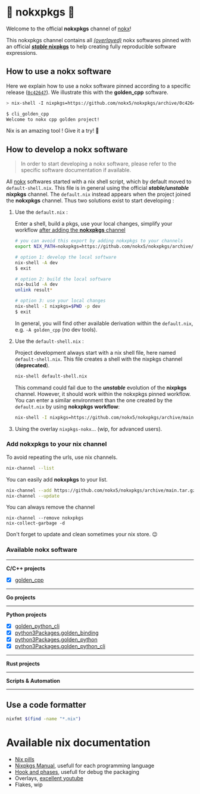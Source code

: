 # :koala: nokxpkgs :koala:

Welcome to the official **nokxpkgs** channel of [nokx](https://github.com/nokx5/)!

This nokxpkgs channel contains all [*(overlayed)*](https://github.com/nokx5/nokxpkgs/blob/main/nixpkgs-nokx/default.nix) nokx softwares pinned with an official [**_stable_ nixpkgs**](https://github.com/nokx5/nokxpkgs/blob/main/default.nix#L5-L11) to help creating fully reproducible software expressions.

## How to use a nokx software

Here we explain how to use a nokx software pinned according to a specific release ([`0c42647`](https://github.com/nokx5/nokxpkgs/commit/0c426477b0366270c6dea904f427ed8b15e39a4f)). We illustrate this with the **golden_cpp** software.

```bash
> nix-shell -I nixpkgs=https://github.com/nokx5/nokxpkgs/archive/0c426477b0366270c6dea904f427ed8b15e39a4f.tar.gz --pure -p golden_cpp

$ cli_golden_cpp
Welcome to nokx cpp golden project!
```
Nix is an amazing tool ! Give it a try! :ghost:

## How to develop a nokx software

> In order to start developing a nokx software, please refer to the
  specific software documentation if available.

All [nokx](https://github.com/nokx5/) softwares started with a nix
shell script, which by default moved to `default-shell.nix`. This file
is in general using the official **_stable/unstable_ nixpkgs**
channel. The `default.nix` instead appears when the project joined the
**nokxpkgs** channel. Thus two solutions exist to start developing :

 
1. Use the `default.nix` : 

    Enter a shell, build a pkgs, use your local changes, simplify your workflow [after adding the **nokxpkgs** channel](#add-nokxpkgs-to-your-nix-channel)
    ```bash
    # you can avoid this export by adding nokxpkgs to your channels
    export NIX_PATH=nokxpkgs=https://github.com/nokx5/nokxpkgs/archive/main.tar.gz
    
    # option 1: develop the local software
    nix-shell -A dev
    $ exit
    
    # option 2: build the local software
    nix-build -A dev
    unlink result*
    
    # option 3: use your local changes
    nix-shell -I nixpkgs=$PWD -p dev
    $ exit
    ```
    In general, you will find other available derivation within the `default.nix`, e.g. `-A golden_cpp` (no dev tools).


2. Use the `default-shell.nix` :

    Project development always start with a nix shell file, here named `default-shell.nix`. This file creates a shell with the nixpkgs channel (**deprecated**).
    ```bash
    nix-shell default-shell.nix
    ```
    This command could fail due to the **_unstable_** evolution of the **nixpkgs** channel. However, it should work within the nokxpkgs pinned workflow. You can enter a similar environment than the one created by the `default.nix` by using **nokxpkgs workflow**:
    ```bash
    nix-shell -I nixpkgs=https://github.com/nokx5/nokxpkgs/archive/main.tar.gz default-shell.nix
    ``` 
 
3. Using the overlay `nixpkgs-nokx`... (wip, for advanced users).

### Add nokxpkgs to your nix channel

To avoid repeating the urls, use nix channels.
```bash
nix-channel --list
```

You can easily add **nokxpkgs** to your list.
```bash
nix-channel --add https://github.com/nokx5/nokxpkgs/archive/main.tar.gz nokxpkgs
nix-channel --update
```

You can always remove the channel
```
nix-channel --remove nokxpkgs
nix-collect-garbage -d
```

Don't forget to update and clean sometimes your nix store. :wink:

### Available nokx software

***
**C/C++ projects**
- [x] [golden_cpp](https://github.com/nokx5/golden_cpp)
***
**Go projects**
***
**Python projects**
- [x] [golden_python_cli](https://github.com/nokx5/golden_python)
- [x] [python3Packages.golden_binding](https://github.com/nokx5/golden_binding)
- [x] [python3Packages.golden_python](https://github.com/nokx5/golden_python)
- [x] [python3Packages.golden_python_cli](https://github.com/nokx5/golden_python)
***
**Rust projects**
***
**Scripts & Automation**
***

## Use a code formatter
```bash
nixfmt $(find -name "*.nix")
```


# Available nix documentation

- [Nix pills](https://nixos.org/guides/nix-pills/index.html)
- [Nixpkgs Manual](https://nixos.org/manual/nixpkgs/stable/), usefull for each programming language
- [Hook and phases](https://nixos.org/manual/nixpkgs/stable/#sec-stdenv-phases), usefull for debug the packaging
- Overlays, [excellent youtube](https://www.youtube.com/watch?v=W85mF1zWA2o)
- Flakes, wip

